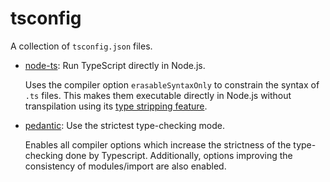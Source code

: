 # tsconfig

A collection of `tsconfig.json` files.

- [node-ts](./tsconfig.node-ts.json): Run TypeScript directly in Node.js.

  Uses the compiler option `erasableSyntaxOnly` to constrain the syntax of `.ts` files.
  This makes them executable directly in Node.js without transpilation using its [type stripping feature](https://nodejs.org/api/typescript.html#type-stripping).

- [pedantic](./tsconfig.pedantic.json): Use the strictest type-checking mode.

  Enables all compiler options which increase the strictness of the type-checking done by Typescript.
  Additionally, options improving the consistency of modules/import are also enabled.
